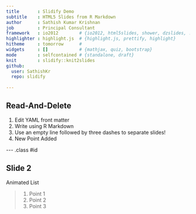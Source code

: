 ```yaml
---
title       : Slidify Demo
subtitle    : HTML5 Slides from R Markdown
author      : Sathish Kumar Krishnan
job         : Principal Consultant
framework   : io2012        # {io2012, html5slides, shower, dzslides, ...}
highlighter : highlight.js  # {highlight.js, prettify, highlight}
hitheme     : tomorrow      # 
widgets     : []            # {mathjax, quiz, bootstrap}
mode        : selfcontained # {standalone, draft}
knit        : slidify::knit2slides
github:
  user: SathishKr
  repo: slidify
  
---
```


## Read-And-Delete

1. Edit YAML front matter
2. Write using R Markdown
3. Use an empty line followed by three dashes to separate slides!
4. New Point Added

--- .class #id 

## Slide 2

Animated List

> 1. Point 1
> 2. Point 2
> 3. Point 3
